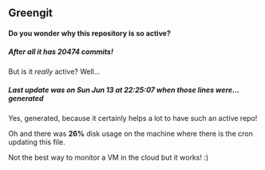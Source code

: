 ## Greengit

#### Do you wonder why this repository is so active?

##### After all it has 20474 commits!

But is it *really* active? Well...

##### Last update was on Sun Jun 13 at 22:25:07 when those lines were... generated

Yes, generated, because it certainly helps a lot to have such an active repo!

Oh and there was **26%** disk usage on the machine
where there is the cron updating this file.

Not the best way to monitor a VM in the cloud but it works! :)
